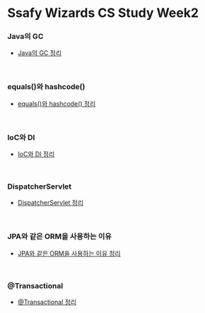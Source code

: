 # Ssafy Wizards CS Study Week2

### Java의 GC
- [Java의 GC 정리](https://github.com/InJun2/TIL/blob/main/Stack/Java/garbage-collection.md)

<br>

### equals()와 hashcode()
- [equals()와 hashcode() 정리](https://github.com/InJun2/TIL/blob/main/Stack/Java/equals-hashcode.md)

<br>

### IoC와 DI
- [IoC와 DI 정리](https://github.com/InJun2/TIL/blob/main/Stack/Spring/IOC-DI-AOP.md)

<br>

### DispatcherServlet
- [DispatcherServlet 정리](https://github.com/InJun2/TIL/blob/main/Stack/Spring/DispatcherServlet.md)

<br>

### JPA와 같은 ORM을 사용하는 이유
- [JPA와 같은 ORM을 사용하는 이유 정리](https://github.com/InJun2/TIL/blob/main/Stack/Spring/jpa.md)

<br>

### @Transactional
- [@Transactional 정리](https://github.com/InJun2/TIL/blob/main/Stack/Spring/Spring_Transaction.md)

<br>